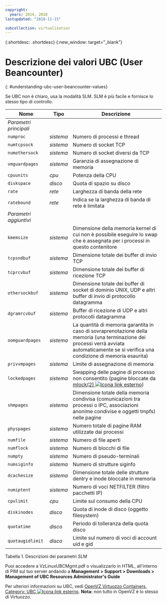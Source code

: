 ```yaml
---
copyright:
  years: 2014, 2018
lastupdated: "2018-11-15"

subcollection: virtualization
---
```


{:shortdesc: .shortdesc}
{:new_window: target="_blank"}

# Descrizione dei valori UBC (User Beancounter)
{: #understanding-ubc-user-beancounter-values}

Se UBC non è chiaro, usa la modalità SLM. SLM è più facile e fornisce lo stesso tipo di controllo.

|Nome|Tipo|Descrizione|
|---|---|---|
|*Parametri principali*|||
|`numproc`|*sistema*|Numero di processi e thread|
|`numtcpsock`|*sistema*|Numero di socket TCP|
|`numothersock`|*sistema*|Numero di socket diversi da TCP|
|`vmguardpages`|*sistema*|Garanzia di assegnazione di memoria|
|`cpuunits`|*cpu*|Potenza della CPU|
|`diskspace`|*disco*|Quota di spazio su disco|
|`rate`|*rete*|Larghezza di banda della rete|
|`ratebound`|*rete*|Indica se la larghezza di banda di rete è limitata|
|*Parametri aggiuntivi*|||
|`kmemsize`|*sistema*|Dimensione della memoria kernel di cui non è possibile eseguire lo swap che è assegnata per i processi in questo contenitore|
|`tcpsndbuf`|*sistema*|Dimensione totale dei buffer di invio TCP|
|`tcprcvbuf`|*sistema*|Dimensione totale dei buffer di ricezione TCP|
|`othersockbuf`|*sistema*|Dimensione totale dei buffer di socket di dominio UNIX, UDP e altri buffer di invio di protocollo datagramma|
|`dgramrcvbuf`|*sistema*|Buffer di ricezione di UDP e altri protocolli datagramma|
|`oomguardpages`|*sistema*|La quantità di memoria garantita in caso di sovraprenotazione della memoria (una terminazione dei processi verrà avviata automaticamente se si verifica una condizione di memoria esaurita)|
|`privvmpages`|*sistema*|Limite di assegnazione di memoria|
|`lockedpages`|*sistema*|Swapping delle pagine di processo non consentito (pagine bloccate da [mlock(2) ![Icona link esterno](../../icons/launch-glyph.svg "Icona link esterno")](https://linux.die.net/man/2/mlock))|
|`shmpages`|*sistema*|Dimensione totale della memoria condivisa (comunicazioni tra processi o IPC, associazioni anonime condivise e oggetti tmpfs) nelle pagine|
|`physpages`|*sistema*|Numero totale di pagine RAM utilizzate dai processi|
|`numfile`|*sistema*|Numero di file aperti|
|`numflock`|*sistema*|Numero di blocchi di file|
|`numpty`|*sistema*|Numero di pseudo-terminali|
|`numsiginfo`|*sistema*|Numero di strutture siginfo|
|`dcachesize`|*sistema*|Dimensione totale delle strutture dentry e inode bloccate in memoria|
|`numiptent`|*sistema*|Numero di voci NETFILTER (filtro pacchetti IP)|
|`cpulimit`|*cpu*|Limite sul consumo della CPU|
|`diskinodes`|*disco*|Quota di inode di disco (oggetto filesystem)|
|`quotatime`|*disco*|Periodo di tolleranza della quota disco|
|`quotaugidlimit`|*disco*|Limite sul numero di voci di account uid e gid|
<caption>Tabella 1. Descrizioni dei parametri SLM</caption>

Puoi accedere a VzLinuxUBCMgmt.pdf o visualizzarlo in HTML, all'interno di PIM sul tuo server andando a **Management > Support > Downloads > Management of UBC Resources Administrator's Guide**

Per ulteriori informazioni su UBC, vedi [OpenVZ Virtuozzo Containers, Category: UBC ![Icona link esterno](../../icons/launch-glyph.svg "Icona link esterno")](https://wiki.openvz.org/Category:UBC).
**Nota:** non tutto in OpenVZ è lo stesso di Virtuozzo.
